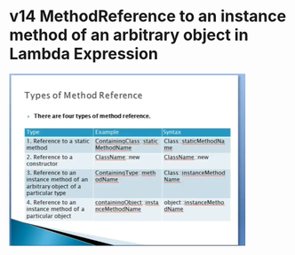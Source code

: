 # v14 MethodReference to an instance method of an arbitrary object in Lambda Expression


![alt text](https://github.com/pawanmandhan/1-Java8-LambdaExpressionandFunctionalInterface/blob/master/img/v14/ReferenceToInstanceMethodofArbitraryObjectinLambdaExpressionDemo-1.png)
